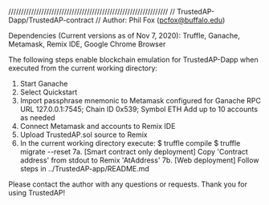 ///////////////////////////////////////////////////////////////
// TrustedAP-Dapp/TrustedAP-contract
// Author: Phil Fox (pcfox@buffalo.edu)

Dependencies (Current versions as of Nov 7, 2020): 
Truffle,
Ganache,
Metamask,
Remix IDE,
Google Chrome Browser

The following steps enable blockchain emulation for TrustedAP-Dapp when executed
	from the current working directory:

1. Start Ganache
2. Select Quickstart
3. Import passphrase mnemonic to Metamask configured for Ganache
	RPC URL 127.0.0.1:7545; Chain ID 0x539; Symbol ETH 
	Add up to 10 accounts as needed
4. Connect Metamask and accounts to Remix IDE
5. Upload TrustedAP.sol source to Remix
6. In the current working directory execute:
	$ truffle compile
	$ truffle migrate --reset
7a. [Smart contract only deployment] Copy 'Contract address' from stdout to 
	Remix 'AtAddress'
7b. [Web deployment] Follow steps in ../TrustedAP-app/README.md

Please contact the author with any questions or requests. Thank you for using
	TrustedAP!
